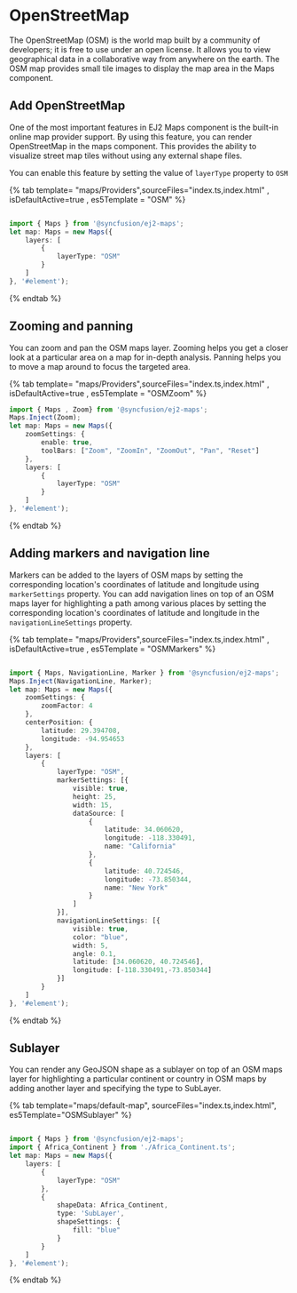 # OpenStreetMap

The OpenStreetMap (OSM) is the world map built by a community of developers; it is free to use under an open license. It allows you to view geographical data in a collaborative way from anywhere on the earth. The OSM map provides small tile images to display the map area in the Maps component.

## Add OpenStreetMap

One of the most important features in EJ2 Maps component is the built-in online map provider support. By using this feature, you can render OpenStreetMap in the maps component. This provides the ability to visualize street map tiles without using any external shape files.

You can enable this feature by setting the value of `layerType` property to `OSM`

{% tab template= "maps/Providers",sourceFiles="index.ts,index.html" , isDefaultActive=true , es5Template = "OSM" %}

```typescript

import { Maps } from '@syncfusion/ej2-maps';
let map: Maps = new Maps({
    layers: [
        {
            layerType: "OSM"
        }
    ]
}, '#element');

```

{% endtab %}

## Zooming and panning

You can zoom and pan the OSM maps layer. Zooming helps you get a closer look at a particular area on a map for in-depth analysis. Panning helps you to move a map around to focus the targeted area.

{% tab template= "maps/Providers",sourceFiles="index.ts,index.html" , isDefaultActive=true , es5Template = "OSMZoom" %}

```typescript
import { Maps , Zoom} from '@syncfusion/ej2-maps';
Maps.Inject(Zoom);
let map: Maps = new Maps({
    zoomSettings: {
        enable: true,
        toolBars: ["Zoom", "ZoomIn", "ZoomOut", "Pan", "Reset"]
    },
    layers: [
        {
            layerType: "OSM"
        }
    ]
}, '#element');

```

{% endtab %}

## Adding markers and navigation line

Markers can be added to the layers of OSM maps by setting the corresponding location's coordinates of latitude and longitude using `markerSettings` property. You can add navigation lines on top of an OSM maps layer for highlighting a path among various places by setting the corresponding location's coordinates of latitude and longitude in the `navigationLineSettings` property.

{% tab template= "maps/Providers",sourceFiles="index.ts,index.html" , isDefaultActive=true , es5Template = "OSMMarkers" %}

```typescript

import { Maps, NavigationLine, Marker } from '@syncfusion/ej2-maps';
Maps.Inject(NavigationLine, Marker);
let map: Maps = new Maps({
    zoomSettings: {
        zoomFactor: 4
    },
    centerPosition: {
        latitude: 29.394708,
        longitude: -94.954653
    },
    layers: [
        {
            layerType: "OSM",
            markerSettings: [{
                visible: true,
                height: 25,
                width: 15,
                dataSource: [
                    {
                        latitude: 34.060620,
                        longitude: -118.330491,
                        name: "California"
                    },
                    {
                        latitude: 40.724546,
                        longitude: -73.850344,
                        name: "New York"
                    }
                ]
            }],
            navigationLineSettings: [{
                visible: true,
                color: "blue",
                width: 5,
                angle: 0.1,
                latitude: [34.060620, 40.724546],
                longitude: [-118.330491,-73.850344]
            }]
        }
    ]
}, '#element');

```

{% endtab %}

## Sublayer

You can render any GeoJSON shape as a sublayer on top of an OSM maps layer for highlighting a particular continent or country in OSM maps by adding another layer and specifying the type to SubLayer.

{% tab template="maps/default-map", sourceFiles="index.ts,index.html", es5Template="OSMSublayer" %}

```typescript

import { Maps } from '@syncfusion/ej2-maps';
import { Africa_Continent } from './Africa_Continent.ts';
let map: Maps = new Maps({
    layers: [
        {
            layerType: "OSM"
        },
        {
            shapeData: Africa_Continent,
            type: 'SubLayer',
            shapeSettings: {
                fill: "blue"
            }
        }
    ]
}, '#element');

```

{% endtab %}
